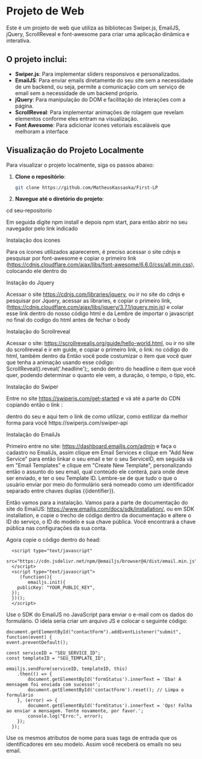 # Projeto de Web

Este é um projeto de web que utiliza as bibliotecas Swiper.js, EmailJS, jQuery, ScrollReveal e font-awesome para criar uma aplicação dinâmica e interativa.

## O projeto inclui: 
- **Swiper.js**: Para implementar sliders responsivos e personalizados. 
- **EmailJS**: Para enviar emails diretamente do seu site sem a necessidade de um backend, ou seja, permite a comunicação com um serviço de email sem a necessidade de um backend próprio.
- **jQuery**: Para manipulação do DOM e facilitação de interações com a página. 
- **ScrollReveal**: Para implementar animações de rolagem que revelam elementos conforme eles entram na visualização. 
- **Font Awesome**: Para adicionar ícones vetoriais escaláveis que melhoram a interface

## Visualização do Projeto Localmente

Para visualizar o projeto localmente, siga os passos abaixo:

1. **Clone o repositório**:

   ```bash
   git clone https://github.com/MatheusKassaoka/First-LP

2. **Navegue até o diretório do projeto**:   

cd seu-repositorio

Em seguida digite npm install e depois npm start, para então abrir no seu navegador pelo link indicado

Instalação dos ícones

Para os ícones utilizados aparecerem, é preciso acessar o site cdnjs e pesquisar por font-awesome e copiar o primeiro link (https://cdnjs.cloudflare.com/ajax/libs/font-awesome/6.6.0/css/all.min.css), colocando ele dentro do <head>

Instação do Jquery

Acessar o site https://cdnjs.com/libraries/jquery, ou ir no site do cdnjs e pesquisar por Jquery, acessar as libraries, e copiar o primeiro link, (https://cdnjs.cloudflare.com/ajax/libs/jquery/3.7.1/jquery.min.js) e colar esse link dentro do nosso código html e da <head> 
 Lembre de importar o javascript no final do codigo do html antes de fechar o body 

Instalação do Scrollreveal 

 Acessar o site: https://scrollrevealjs.org/guide/hello-world.html, ou ir no site do scrollreveal e ir em guide, e copiar o primeiro link, o link: <script src="https://unpkg.com/scrollreveal"></script> no código do html, também dentro da <head>  Então você pode costumizar o item que você quer que tenha a animação usando esse código: ScrollReveal().reveal('.headline');, sendo dentro do headline o item que você quer, podendo determinar o quanto ele vem, a duração, o tempo, o tipo, etc.

 Instalação do Swiper

 Entre no site https://swiperjs.com/get-started e vá até a parte do CDN
 copiando então o link : 
 <link rel="stylesheet" href="https://cdn.jsdelivr.net/npm/swiper@11/swiper-bundle.min.css"/>
<script src="https://cdn.jsdelivr.net/npm/swiper@11/swiper-bundle.min.js"></script>
dentro do seu <head>  e aqui tem o link de como utilizar, como estilizar da melhor forma para você https://swiperjs.com/swiper-api 

Instalação do EmailJs

Primeiro entre no site: https://dashboard.emailjs.com/admin e faça o cadastro no EmailJs, assim clique em Email Services e clique em "Add New Service" para então linkar o seu email e ter o seu ServiceID, em seguida vá em "Email Templates" e clique em "Create New Template", personalizando então o assunto do seu email, qual conteúdo ele conterá, para onde deve ser enviado, e ter o seu Template ID. 
Lembre-se de que tudo o que o usuário enviar por meio do formulário será nomeado como um identificador separado entre chaves duplas {{identifier}}.

Então vamos para a instalação. Vamos para a parte de documentação do site do EmailJS: https://www.emailjs.com/docs/sdk/installation/, ou em SDK installation, e copie o trecho de código dentro da documentação e altere o ID do serviço, o ID do modelo e sua chave pública. Você encontrará a chave pública nas configurações da sua conta.

Agora copie o código dentro do head:

      <script type="text/javascript"
        src="https://cdn.jsdelivr.net/npm/@emailjs/browser@4/dist/email.min.js">
      </script>
      <script type="text/javascript">
         (function(){
            emailjs.init({
        publicKey: "YOUR_PUBLIC_KEY",
      });
      })();
      </script>

Use o SDK do EmailJS no JavaScript para enviar o e-mail com os dados do formulário. O idela seria criar um arquivo JS e colocar o seguinte código: 

    document.getElementById("contactForm").addEventListener("submit", function(event) {
    event.preventDefault(); 

    const serviceID = "SEU_SERVICE_ID";
    const templateID = "SEU_TEMPLATE_ID";

    emailjs.sendForm(serviceID, templateID, this)
        .then(() => {
            document.getElementById('formStatus').innerText = 'Eba! A mensagem foi enviada com sucesso!';
            document.getElementById('contactForm').reset(); // Limpa o formulário
        }, (error) => {
            document.getElementById('formStatus').innerText = 'Ops! Falha ao enviar a mensagem. Tente novamente, por favor.';
            console.log("Erro:", error);
        });
      });

Use os mesmos atributos de nome para suas tags de entrada que os identificadores em seu modelo. Assim você receberá os emails no seu email. 
